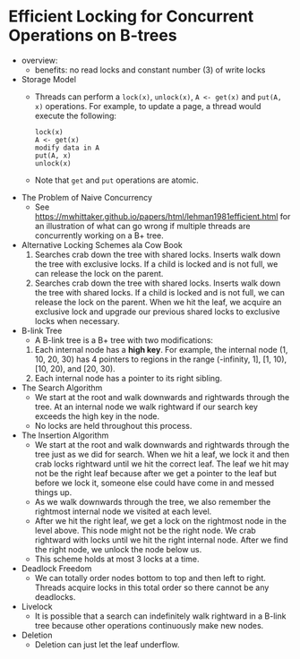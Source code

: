 # Efficient Locking for Concurrent Operations on B-trees
- overview:
    - benefits: no read locks and constant number (3) of write locks
- Storage Model
    - Threads can perform a `lock(x)`, `unlock(x)`, `A <- get(x)` and `put(A,
      x)` operations. For example, to update a page, a thread would execute the
      following:

      ```
      lock(x)
      A <- get(x)
      modify data in A
      put(A, x)
      unlock(x)
      ```
    - Note that `get` and `put` operations are atomic.
- The Problem of Naive Concurrency
    - See https://mwhittaker.github.io/papers/html/lehman1981efficient.html for
      an illustration of what can go wrong if multiple threads are concurrently
      working on a B+ tree.
- Alternative Locking Schemes ala Cow Book
    1. Searches crab down the tree with shared locks. Inserts walk down the
       tree with exclusive locks. If a child is locked and is not full, we can
       release the lock on the parent.
    2. Searches crab down the tree with shared locks. Inserts walk down the
       tree with shared locks. If a child is locked and is not full, we can
       release the lock on the parent. When we hit the leaf, we acquire an
       exclusive lock and upgrade our previous shared locks to exclusive locks
       when necessary.
- B-link Tree
    - A B-link tree is a B+ tree with two modifications:
    1. Each internal node has a __high key__. For example, the internal node
       (1, 10, 20, 30) has 4 pointers to regions in the range (-infinity, 1],
       [1, 10), [10, 20), and [20, 30).
    2. Each internal node has a pointer to its right sibling.
- The Search Algorithm
    - We start at the root and walk downwards and rightwards through the tree.
      At an internal node we walk rightward if our search key exceeds the high
      key in the node.
    - No locks are held throughout this process.
- The Insertion Algorithm
    - We start at the root and walk downwards and rightwards through the tree
      just as we did for search. When we hit a leaf, we lock it and then crab
      locks rightward until we hit the correct leaf. The leaf we hit may not be
      the right leaf because after we get a pointer to the leaf but before we
      lock it, someone else could have come in and messed things up.
    - As we walk downwards through the tree, we also remember the rightmost
      internal node we visited at each level.
    - After we hit the right leaf, we get a lock on the rightmost node in the
      level above. This node might not be the right node. We crab rightward
      with locks until we hit the right internal node. After we find the right
      node, we unlock the node below us.
    - This scheme holds at most 3 locks at a time.
- Deadlock Freedom
    - We can totally order nodes bottom to top and then left to right. Threads
      acquire locks in this total order so there cannot be any deadlocks.
- Livelock
    - It is possible that a search can indefinitely walk rightward in a B-link
      tree because other operations continuously make new nodes.
 - Deletion
    - Deletion can just let the leaf underflow.
